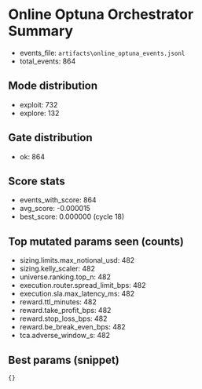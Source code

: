 # Online Optuna Orchestrator Summary

- events_file: `artifacts\online_optuna_events.jsonl`
- total_events: 864

## Mode distribution
- exploit: 732
- explore: 132

## Gate distribution
- ok: 864

## Score stats
- events_with_score: 864
- avg_score: -0.000015
- best_score: 0.000000 (cycle 18)

## Top mutated params seen (counts)
- sizing.limits.max_notional_usd: 482
- sizing.kelly_scaler: 482
- universe.ranking.top_n: 482
- execution.router.spread_limit_bps: 482
- execution.sla.max_latency_ms: 482
- reward.ttl_minutes: 482
- reward.take_profit_bps: 482
- reward.stop_loss_bps: 482
- reward.be_break_even_bps: 482
- tca.adverse_window_s: 482

## Best params (snippet)
```
{}
```
